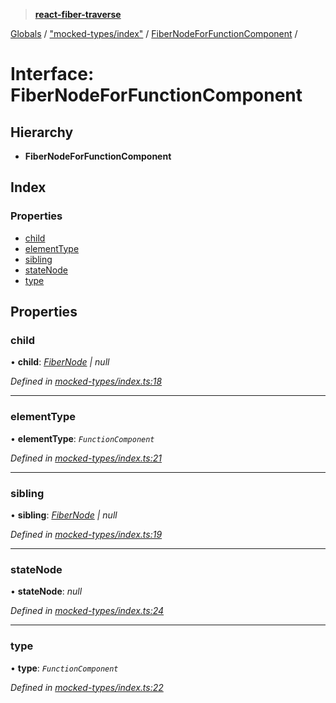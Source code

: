 > **[react-fiber-traverse](../README.md)**

[Globals](../globals.md) / ["mocked-types/index"](../modules/_mocked_types_index_.md) / [FiberNodeForFunctionComponent](_mocked_types_index_.fibernodeforfunctioncomponent.md) /

# Interface: FiberNodeForFunctionComponent

## Hierarchy

* **FiberNodeForFunctionComponent**

## Index

### Properties

* [child](_mocked_types_index_.fibernodeforfunctioncomponent.md#child)
* [elementType](_mocked_types_index_.fibernodeforfunctioncomponent.md#elementtype)
* [sibling](_mocked_types_index_.fibernodeforfunctioncomponent.md#sibling)
* [stateNode](_mocked_types_index_.fibernodeforfunctioncomponent.md#statenode)
* [type](_mocked_types_index_.fibernodeforfunctioncomponent.md#type)

## Properties

###  child

• **child**: *[FiberNode](../modules/_mocked_types_index_.md#fibernode) | null*

*Defined in [mocked-types/index.ts:18](https://github.com/bendtherules/react-fiber-traverse/blob/21231fc/src/mocked-types/index.ts#L18)*

___

###  elementType

• **elementType**: *`FunctionComponent`*

*Defined in [mocked-types/index.ts:21](https://github.com/bendtherules/react-fiber-traverse/blob/21231fc/src/mocked-types/index.ts#L21)*

___

###  sibling

• **sibling**: *[FiberNode](../modules/_mocked_types_index_.md#fibernode) | null*

*Defined in [mocked-types/index.ts:19](https://github.com/bendtherules/react-fiber-traverse/blob/21231fc/src/mocked-types/index.ts#L19)*

___

###  stateNode

• **stateNode**: *null*

*Defined in [mocked-types/index.ts:24](https://github.com/bendtherules/react-fiber-traverse/blob/21231fc/src/mocked-types/index.ts#L24)*

___

###  type

• **type**: *`FunctionComponent`*

*Defined in [mocked-types/index.ts:22](https://github.com/bendtherules/react-fiber-traverse/blob/21231fc/src/mocked-types/index.ts#L22)*